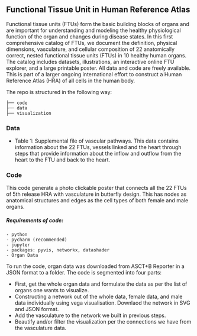 ## Functional Tissue Unit in Human Reference Atlas

Functional tissue units (FTUs) form the basic building blocks of organs and are important for understanding and modeling the healthy physiological function of the organ and changes during disease states. In this first comprehensive catalog of FTUs, we document the definition, physical dimensions, vasculature, and cellular composition of 22 anatomically correct, nested functional tissue units (FTUs) in 10 healthy human organs. The catalog includes datasets, illustrations, an interactive online FTU explorer, and a large printable poster. All data and code are freely available. This is part of a larger ongoing international effort to construct a Human Reference Atlas (HRA) of all cells in the human body.

The repo is structured in the following way:

```
├── code
├── data
├── visualization
```

### Data

- Table 1: Supplemental file of vascular pathways. This data contains information about the 22 FTUs, vessels linked and the heart through steps that provide information about the inflow and outflow from the heart to the FTU and back to the heart. 
  
### Code

This code generate a photo clickable poster that connects all the 22 FTUs of 5th release HRA with vasculature in butterfly design. This has nodes as anatomical structures and edges as the cell types of both female and male organs.

##### Requirements of code:
    - python
    - pycharm (recommended)
    - jupyter
    - packages: pyvis, networkx, datashader
    - Organ Data

To run the code, organ data was downloaded from ASCT+B Reporter in a JSON format to a folder. 
The code is segmented into four parts:
- First, get the whole organ data and formulate the data as per the list of organs one wants to visualize.
- Constructing a network out of the whole data, female data, and male data individually using vega visualisation. Downlaod the network in SVG and JSON format.
- Add the vasculature to the network we built in previous steps.
- Beautify and/or filter the visualization per the connections we have from the vasculature data.



  
    
